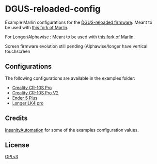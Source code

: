 # DGUS-reloaded-config

Example Marlin configurations for the [DGUS-reloaded firmware](https://github.com/Desuuuu/DGUS-reloaded).
Meant to be used with [this fork of Marlin](https://github.com/Desuuuu/Marlin).

For Longer/Alphawise :
Meant to be used with [this fork of Marlin](https://github.com/DaGr70/Marlin).

Screen firmware evolution still pending (Alphawise/longer have vertical touchscreen

## Configurations
The following configurations are available in the examples folder:

* [Creality CR-10S Pro](/examples/Creality/CR10SPro)
* [Creality CR-10S Pro V2](/examples/Creality/CR10SProV2)
* [Ender 5 Plus](/examples/Creality/Ender5Plus)
* [Longer LK4 pro ](/examples/longer/Lk4_pro)

## Credits
[InsanityAutomation](https://github.com/InsanityAutomation) for some of the examples configuration values.

## License
[GPLv3](http://www.gnu.org/licenses/gpl-3.0.html)
